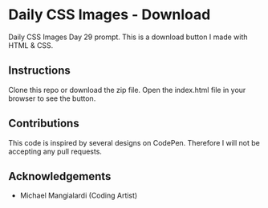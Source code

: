 # Daily CSS Images - Download 
Daily CSS Images Day 29 prompt. This is a download button I made with HTML & CSS.

## Instructions
Clone this repo or download the zip file. Open the index.html file in your browser to see the button.

## Contributions
This code is inspired by several designs on CodePen. Therefore I will not be accepting any pull requests.

## Acknowledgements 
* Michael Mangialardi (Coding Artist)

